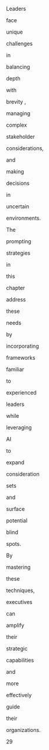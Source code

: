Leaders
 
face
 
unique
 
challenges
 
in
 
balancing
 
depth
 
with
 
brevity ,
 
managing
 
complex
 
stakeholder
 
considerations,
 
and
 
making
 
decisions
 
in
 
uncertain
 
environments.
 
The
 
prompting
 
strategies
 
in
 
this
 
chapter
 
address
 
these
 
needs
 
by
 
incorporating
 
frameworks
 
familiar
 
to
 
experienced
 
leaders
 
while
 
leveraging
 
AI
 
to
 
expand
 
consideration
 
sets
 
and
 
surface
 
potential
 
blind
 
spots.
 
By
 
mastering
 
these
 
techniques,
 
executives
 
can
 
amplify
 
their
 
strategic
 
capabilities
 
and
 
more
 
effectively
 
guide
 
their
 
organizations.
 
 
 
 
29
 
 